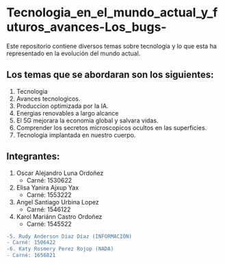 # Tecnologia_en_el_mundo_actual_y_futuros_avances-Los_bugs-
 Este repositorio contiene diversos temas sobre tecnología y lo que esta ha representado en la evolución del mundo actual.

## Los temas que se abordaran son los siguientes:
1. Tecnologia
2. Avances tecnologicos.
3. Produccion optimizada por la IA.
4. Energias renovables a largo alcance
5. El 5G mejorara la economia global y salvara vidas.
6. Comprender los secretos microscopicos ocultos en las superficies.
7. Tecnologia implantada en nuestro cuerpo.

## Integrantes:
1. Oscar Alejandro Luna Ordoñez
    - Carné: 1530622
2. Elisa Yanira Ajxup Yax 
    - Carné: 1553222
3. Angel Santiago Urbina Lopez 
    - Carné: 1546122
4. Karol Mariánn Castro Ordoñez 
    - Carné: 1545522
```diff
-5. Rudy Anderson Díaz Díaz (INFORMACIÓN)
- Carné: 1506422
-6. Katy Rosmery Perez Rojop (NADA)
- Carné: 1656821
```

